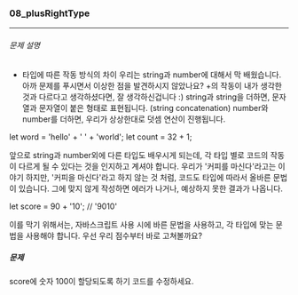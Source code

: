 ### 08_plusRightType

***

###### 문제 설명

- 타입에 따른 작동 방식의 차이
우리는 string과 number에 대해서 막 배웠습니다. 아까 문제를 푸시면서 이상한 점을 발견하시지 않았나요? +의 작동이 내가 생각한 것과 다르다고 생각하셨다면, 잘 생각하신겁니다 :) string과 string을 더하면, 문자열과 문자열이 붙은 형태로 표현됩니다. (string concatenation) number와 number를 더하면, 우리가 상상한대로 덧셈 연산이 진행됩니다.

let word = 'hello' + ' ' + 'world';
let count = 32 + 1;

앞으로 string과 number외에 다른 타입도 배우시게 되는데, 각 타입 별로 코드의 작동이 다르게 될 수 있다는 것을 인지하고 계셔야 합니다. 우리가 '커피를 마신다'라고는 이야기 하지만, '커피을 마신다'라고 하지 않는 것 처럼, 코드도 타입에 따라서 올바른 문법이 있습니다. 그에 맞지 않게 작성하면 에러가 나거나, 예상하지 못한 결과가 나옵니다.

let score = 90 + '10'; // '9010'

이를 막기 위해서는, 자바스크립트 사용 시에 바른 문법을 사용하고, 각 타입에 맞는 문법을 사용해야 합니다. 우선 우리 점수부터 바로 고쳐볼까요?

##### 문제

score에 숫자 100이 할당되도록 하기 코드를 수정하세요.